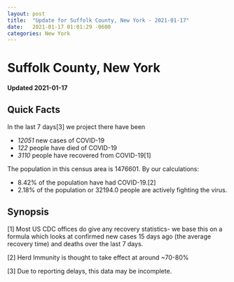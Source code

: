 ```yaml
---
layout: post
title:  "Update for Suffolk County, New York - 2021-01-17"
date:   2021-01-17 01:01:29 -0600
categories: New York
---
```


# Suffolk County, New York
#### Updated 2021-01-17

## Quick Facts

In the last 7 days[3] we project there have been
- *12051* new cases of COVID-19
- *122* people have died of COVID-19
- *3110* people have recovered from COVID-19[1]

The population in this census area is 1476601. By our calculations:
- 8.42% of the population have had COVID-19.[2]
- 2.18% of the population or 32194.0 people are actively fighting the virus.

## Synopsis




[1] Most US CDC offices do give any recovery statistics- we base this on a formula which looks at confirmed new cases
15 days ago (the average recovery time) and deaths over the last 7 days.

[2] Herd Immunity is thought to take effect at around ~70-80%

[3] Due to reporting delays, this data may be incomplete.
 
    